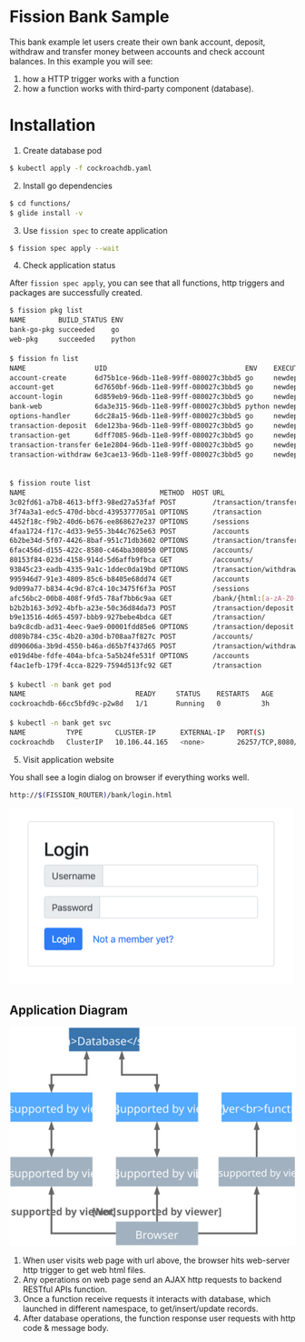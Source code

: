# Fission Bank Sample

This bank example let users create their own bank account, deposit, withdraw and transfer money between accounts and check account balances. In this example you will see:

1. how a HTTP trigger works with a function
2. how a function works with third-party component (database).

# Installation

1. Create database pod

```bash
$ kubectl apply -f cockroachdb.yaml
```

2. Install go dependencies

```bash
$ cd functions/
$ glide install -v
```

3. Use `fission spec` to create application

```bash
$ fission spec apply --wait
```

4. Check application status

After `fission spec apply`, you can see that all functions, http triggers and packages are successfully created.

```bash
$ fission pkg list
NAME        BUILD_STATUS ENV
bank-go-pkg succeeded    go
web-pkg     succeeded    python

$ fission fn list
NAME                 UID                                  ENV    EXECUTORTYPE MINSCALE MAXSCALE MINCPU MAXCPU MINMEMORY MAXMEMORY TARGETCPU
account-create       6d75b1ce-96db-11e8-99ff-080027c3bbd5 go     newdeploy    1        1        0      0      0         0         80
account-get          6d7650bf-96db-11e8-99ff-080027c3bbd5 go     newdeploy    1        1        0      0      0         0         80
account-login        6d859eb9-96db-11e8-99ff-080027c3bbd5 go     newdeploy    1        1        0      0      0         0         80
bank-web             6da3e315-96db-11e8-99ff-080027c3bbd5 python newdeploy    1        1        0      0      0         0         80
options-handler      6dc28a15-96db-11e8-99ff-080027c3bbd5 go     newdeploy    1        1        0      0      0         0         80
transaction-deposit  6de123ba-96db-11e8-99ff-080027c3bbd5 go     newdeploy    1        1        0      0      0         0         80
transaction-get      6dff7085-96db-11e8-99ff-080027c3bbd5 go     newdeploy    1        1        0      0      0         0         80
transaction-transfer 6e1e2804-96db-11e8-99ff-080027c3bbd5 go     newdeploy    1        1        0      0      0         0         80
transaction-withdraw 6e3cae13-96db-11e8-99ff-080027c3bbd5 go     newdeploy    1        1        0      0      0         0         80


$ fission route list
NAME                                 METHOD  HOST URL                           INGRESS FUNCTION_NAME
3c02fd61-a7b8-4613-bff3-98ed27a53faf POST         /transaction/transfer         false   transaction-transfer
3f74a3a1-edc5-470d-bbcd-4395377705a1 OPTIONS      /transaction                  false   options-handler
4452f18c-f9b2-40d6-b676-ee868627e237 OPTIONS      /sessions                     false   options-handler
4faa1724-f17c-4d33-9e55-3b44c7625e63 POST         /accounts                     false   account-create
6b2be34d-5f07-4426-8baf-951c71db3602 OPTIONS      /transaction/transfer         false   options-handler
6fac456d-d155-422c-8580-c464ba308050 OPTIONS      /accounts/                    false   options-handler
80153f84-023d-4158-914d-5d6affb9fbca GET          /accounts/                    false   account-get
93845c23-eadb-4335-9a1c-1ddec0da19bd OPTIONS      /transaction/withdraw         false   options-handler
995946d7-91e3-4809-85c6-b8405e68dd74 GET          /accounts                     false   account-get
9d099a77-b834-4c9d-87c4-10c3475f6f3a POST         /sessions                     false   account-login
afc56bc2-00b8-408f-9fd5-78af7bb6c9aa GET          /bank/{html:[a-zA-Z0-9\.\/]+} false   bank-web
b2b2b163-3d92-4bfb-a23e-50c36d84da73 POST         /transaction/deposit          false   transaction-deposit
b9e13516-4d65-4597-bbb9-927bebe4bdca GET          /transaction/                 false   transaction-get
ba9c8cdb-ad31-4eec-9ae9-00001fdd85e6 OPTIONS      /transaction/deposit          false   options-handler
d089b784-c35c-4b20-a30d-b708aa7f827c POST         /accounts/                    false   account-create
d090606a-3b9d-4550-b46a-d65b7f437d65 POST         /transaction/withdraw         false   transaction-withdraw
e019d4be-fdfe-404a-bfca-5a5b24fe531f OPTIONS      /accounts                     false   options-handler
f4ac1efb-179f-4cca-8229-7594d513fc92 GET          /transaction                  false   transaction-get

$ kubectl -n bank get pod
NAME                           READY     STATUS    RESTARTS   AGE
cockroachdb-66cc5bfd9c-p2w8d   1/1       Running   0          3h

$ kubectl -n bank get svc
NAME          TYPE        CLUSTER-IP      EXTERNAL-IP   PORT(S)              AGE
cockroachdb   ClusterIP   10.106.44.165   <none>        26257/TCP,8080/TCP   3h

```

5. Visit application website

You shall see a login dialog on browser if everything works well.

```bash
http://$(FISSION_ROUTER)/bank/login.html
```

![Login Page](assets/login-page.png)

## Application Diagram

![Application Diagram](assets/application-diagram.svg)

1. When user visits web page with url above, the browser hits web-server http trigger to get web html files.
2. Any operations on web page send an AJAX http requests to backend RESTful APIs function.
3. Once a function receive requests it interacts with database, which launched in different namespace, to get/insert/update records.
4. After database operations, the function response user requests with http code & message body.
